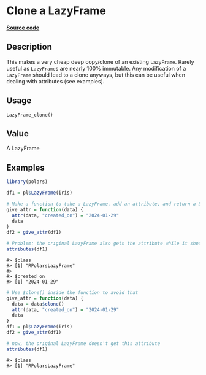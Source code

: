 

# Clone a LazyFrame

[**Source code**](https://github.com/pola-rs/r-polars/tree/main/R/lazyframe__lazy.R#L1677)

## Description

This makes a very cheap deep copy/clone of an existing
<code>LazyFrame</code>. Rarely useful as <code>LazyFrame</code>s are
nearly 100% immutable. Any modification of a <code>LazyFrame</code>
should lead to a clone anyways, but this can be useful when dealing with
attributes (see examples).

## Usage

<pre><code class='language-R'>LazyFrame_clone()
</code></pre>

## Value

A LazyFrame

## Examples

``` r
library(polars)

df1 = pl$LazyFrame(iris)

# Make a function to take a LazyFrame, add an attribute, and return a LazyFrame
give_attr = function(data) {
  attr(data, "created_on") = "2024-01-29"
  data
}
df2 = give_attr(df1)

# Problem: the original LazyFrame also gets the attribute while it shouldn't!
attributes(df1)
```

    #> $class
    #> [1] "RPolarsLazyFrame"
    #> 
    #> $created_on
    #> [1] "2024-01-29"

``` r
# Use $clone() inside the function to avoid that
give_attr = function(data) {
  data = data$clone()
  attr(data, "created_on") = "2024-01-29"
  data
}
df1 = pl$LazyFrame(iris)
df2 = give_attr(df1)

# now, the original LazyFrame doesn't get this attribute
attributes(df1)
```

    #> $class
    #> [1] "RPolarsLazyFrame"
